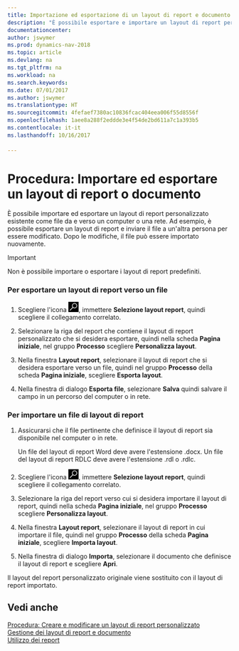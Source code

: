 ```yaml
---
title: Importazione ed esportazione di un layout di report e documento
description: "È possibile esportare e importare un layout di report personalizzato esistente come file da e verso un computer o una rete."
documentationcenter: 
author: jswymer
ms.prod: dynamics-nav-2018
ms.topic: article
ms.devlang: na
ms.tgt_pltfrm: na
ms.workload: na
ms.search.keywords: 
ms.date: 07/01/2017
ms.author: jswymer
ms.translationtype: HT
ms.sourcegitcommit: 4fefaef7380ac10836fcac404eea006f55d8556f
ms.openlocfilehash: 1aee8a288f2eddde3e4f54de2bd611a7c1a393b5
ms.contentlocale: it-it
ms.lasthandoff: 10/16/2017

---
```

# <a name="how-to-import-and-export-a-report-or-document-layout"></a>Procedura: Importare ed esportare un layout di report o documento
È possibile importare ed esportare un layout di report personalizzato esistente come file da e verso un computer o una rete. Ad esempio, è possibile esportare un layout di report e inviare il file a un'altra persona per essere modificato. Dopo le modifiche, il file può essere importato nuovamente.  
  
> [!IMPORTANT]  
>  Non è possibile importare o esportare i layout di report predefiniti.  
  
### <a name="to-export-a-report-layout-to-a-file"></a>Per esportare un layout di report verso un file  
  
1.  Scegliere l'icona ![Cerca pagina o report](media/ui-search/search_small.png "icona Cerca pagina o report"), immettere **Selezione layout report**, quindi scegliere il collegamento correlato.  
  
2.  Selezionare la riga del report che contiene il layout di report personalizzato che si desidera esportare, quindi nella scheda **Pagina iniziale**, nel gruppo **Processo** scegliere **Personalizza layout**.  
  
3.  Nella finestra **Layout report**, selezionare il layout di report che si desidera esportare verso un file, quindi nel gruppo **Processo** della scheda **Pagina iniziale**, scegliere **Esporta layout**.  
  
4.  Nella finestra di dialogo **Esporta file**, selezionare **Salva** quindi salvare il campo in un percorso del computer o in rete.  
  
### <a name="to-import-a-report-layout-file"></a>Per importare un file di layout di report  
  
1.  Assicurarsi che il file pertinente che definisce il layout di report sia disponibile nel computer o in rete.  
  
     Un file del layout di report Word deve avere l'estensione .docx. Un file del layout di report RDLC deve avere l'estensione .rdl o .rdlc.  
  
2.  Scegliere l'icona ![Cerca pagina o report](media/ui-search/search_small.png "icona Cerca pagina o report"), immettere **Selezione layout report**, quindi scegliere il collegamento correlato.  
  
3.  Selezionare la riga del report verso cui si desidera importare il layout di report, quindi nella scheda **Pagina iniziale**, nel gruppo **Processo** scegliere **Personalizza layout**.  
  
4.  Nella finestra **Layout report**, selezionare il layout di report in cui importare il file, quindi nel gruppo **Processo** della scheda **Pagina iniziale**, scegliere **Importa layout**.  
  
5.  Nella finestra di dialogo **Importa**, selezionare il documento che definisce il layout di report e scegliere **Apri**.  
  
 Il layout del report personalizzato originale viene sostituito con il layout di report importato.  
  
## <a name="see-also"></a>Vedi anche  
 [Procedura: Creare e modificare un layout di report personalizzato](ui-how-create-custom-report-layout.md)   
 [Gestione dei layout di report e documento](ui-manage-report-layouts.md)  
 [Utilizzo dei report](ui-work-report.md)    
